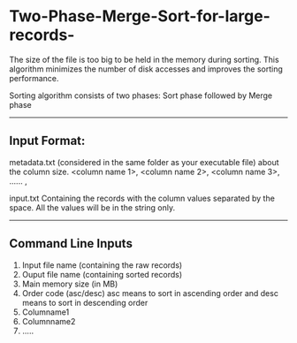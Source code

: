 # Two-Phase-Merge-Sort-for-large-records-

The size of the file is too big to be held in the memory during sorting. This algorithm minimizes the number of disk accesses and improves the sorting performance.

Sorting algorithm consists of two phases: Sort phase followed by Merge phase

------------------------------------------------
Input Format: 
 ------------------------------------------------
metadata.txt (considered in the same folder as your executable file) about the column size. 
<column name 1>,<size of the column> 
<column name 2>,<size of the column> <column name 3>,<size of the column> 
...... 
<column name n>,<size of the column> 

input.txt 
Containing the records with the column values separated by the space. 
All the values will be in the string only. 

 ------------------------------------------------
Command Line Inputs 
------------------------------------------------
1. Input file name (containing the raw records) 
2. Ouput file name (containing sorted records) 
3. Main  memory size (in MB) 
4. Order code (asc/desc) asc means to sort in ascending order and desc means  to sort in descending order 
5. Columname1 
6. Columnname2
7. ..... 
